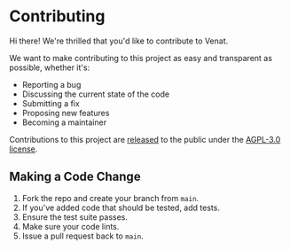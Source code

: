 # Contributing

Hi there! We're thrilled that you'd like to contribute to Venat.

We want to make contributing to this project as easy and transparent as possible, whether it's:
* Reporting a bug
* Discussing the current state of the code
* Submitting a fix
* Proposing new features
* Becoming a maintainer

Contributions to this project are [released](https://docs.github.com/github/site-policy/github-terms-of-service#6-contributions-under-repository-license) to the public under the [AGPL-3.0 license](LICENSE).

## Making a Code Change
1. Fork the repo and create your branch from `main`.
2. If you've added code that should be tested, add tests.
3. Ensure the test suite passes.
4. Make sure your code lints.
5. Issue a pull request back to `main`.
